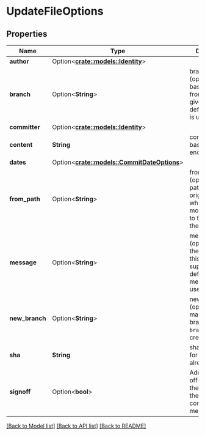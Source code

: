 # UpdateFileOptions

## Properties

Name | Type | Description | Notes
------------ | ------------- | ------------- | -------------
**author** | Option<[**crate::models::Identity**](Identity.md)> |  | [optional]
**branch** | Option<**String**> | branch (optional) to base this file from. if not given, the default branch is used | [optional]
**committer** | Option<[**crate::models::Identity**](Identity.md)> |  | [optional]
**content** | **String** | content must be base64 encoded | 
**dates** | Option<[**crate::models::CommitDateOptions**](CommitDateOptions.md)> |  | [optional]
**from_path** | Option<**String**> | from_path (optional) is the path of the original file which will be moved/renamed to the path in the URL | [optional]
**message** | Option<**String**> | message (optional) for the commit of this file. if not supplied, a default message will be used | [optional]
**new_branch** | Option<**String**> | new_branch (optional) will make a new branch from `branch` before creating the file | [optional]
**sha** | **String** | sha is the SHA for the file that already exists | 
**signoff** | Option<**bool**> | Add a Signed-off-by trailer by the committer at the end of the commit log message. | [optional]

[[Back to Model list]](../README.md#documentation-for-models) [[Back to API list]](../README.md#documentation-for-api-endpoints) [[Back to README]](../README.md)


